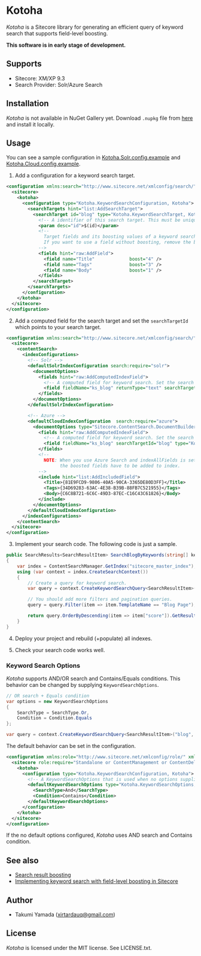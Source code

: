 # Kotoha
*Kotoha* is a Sitecore library for generating an efficient query of keyword search that supports field-level boosting.  

**This software is in early stage of development.**

## Supports
- Sitecore: XM/XP 9.3
- Search Provider: Solr/Azure Search

## Installation
*Kotoha* is not available in NuGet Gallery yet. Download `.nupkg` file from [here](https://github.com/xirtardauq/Kotoha/releases) and install it locally.  

## Usage
You can see a sample configuration in [Kotoha.Solr.config.example](./Kotoha/App_Config/Include/Kotoha/Kotoha.Solr.config.example) and [Kotoha.Cloud.config.example](./Kotoha/App_Config/Include/Kotoha/Kotoha.Cloud.config.example).

1. Add a configuration for a keyword search target.

```xml
<configuration xmlns:search="http://www.sitecore.net/xmlconfig/search/">
  <sitecore>
    <kotoha>
      <configuration type="Kotoha.KeywordSearchConfiguration, Kotoha">
        <searchTargets hint="list:AddSearchTarget">
          <searchTarget id="blog" type="Kotoha.KeywordSearchTarget, Kotoha">
            <!-- A identifier of this search target. This must be unique across search targets. -->
            <param desc="id">$(id)</param>
            <!--
              Target fields and its boosting values of a keyword search.
              If you want to use a field without boosting, remove the boost attribute or specify 0 to that's value.
            -->
            <fields hint="raw:AddField">
              <field name="Title"             boost="4" />
              <field name="Tags"              boost="3" />
              <field name="Body"              boost="1" />
            </fields>
          </searchTarget>
        </searchTargets>
      </configuration>
    </kotoha>
  </sitecore>
</configuration>
```

2. Add a computed field for the search target and set the `searchTargetId` which points to your search target.

```xml
<configuration xmlns:search="http://www.sitecore.net/xmlconfig/search/">
  <sitecore>
    <contentSearch>
      <indexConfigurations>
        <!-- Solr -->
        <defaultSolrIndexConfiguration search:require="solr">
          <documentOptions>
            <fields hint="raw:AddComputedIndexField">
              <!-- A computed field for keyword search. Set the search target's ID to the 'searchTargetId' attribute. -->
              <field fieldName="ks_blog" returnType="text" searchTargetId="blog">Kotoha.KeywordSearchContentIndexField, Kotoha</field>
            </fields>
          </documentOptions>
        </defaultSolrIndexConfiguration>

        <!-- Azure -->
        <defaultCloudIndexConfiguration  search:require="azure">
          <documentOptions type="Sitecore.ContentSearch.DocumentBuilderOptions, Sitecore.ContentSearch">
            <fields hint="raw:AddComputedIndexField">
              <!-- A computed field for keyword search. Set the search target's ID to the 'searchTargetId' attribute. -->
              <field fieldName="ks_blog" searchTargetId="blog" type="Kotoha.KeywordSearchContentIndexField, Kotoha"  />
            </fields>
            <!-- 
              NOTE: When you use Azure Search and indexAllFields is setting to false,
                    the boosted fields have to be added to index.
            -->
            <include hint="list:AddIncludedField">
              <Title>{81E9FCD9-9806-40A5-90CA-3365DE80D3FF}</Title>
              <Tags>{34D69283-63AC-4E38-B39B-88FB7C521955}</Tags>
              <Body>{C6C8B721-6C6C-49D3-87EC-C16C43C61826}</Body>
            </include>
          </documentOptions>
        </defaultCloudIndexConfiguration>
      </indexConfigurations>
    </contentSearch>
  </sitecore>
</configuration>
```

3. Implement your search code. The following code is just a sample.

```csharp
public SearchResults<SearchResultItem> SearchBlogByKeywords(string[] keywords)
{
    var index = ContentSearchManager.GetIndex("sitecore_master_index");
    using (var context = index.CreateSearchContext())
    {
        // Create a query for keyword search.
        var query = context.CreateKeywordSearchQuery<SearchResultItem>(searchTargetId: "blog", keywords: keywords);

        // You should add more filters and pagination queries.
        query = query.Filter(item => item.TemplateName == "Blog Page");

        return query.OrderByDescending(item => item["score"]).GetResults();
    }
}
```

4. Deploy your project and rebuild (+populate) all indexes.

6. Check your search code works well.

### Keyword Search Options
*Kotoha* supports AND/OR search and Contains/Equals conditions. This behavior can be changed by supplying `KeywordSearchOptions`.

```cs
// OR search + Equals condition
var options = new KeywordSearchOptions
{
    SearchType = SearchType.Or,
    Condition = Condition.Equals
};

var query = context.CreateKeywordSearchQuery<SearchResultItem>("blog", keywords, options);
```

The default behavior can be set in the configuration.

```xml
<configuration xmlns:role="http://www.sitecore.net/xmlconfig/role/" xmlns:search="http://www.sitecore.net/xmlconfig/search/">
  <sitecore role:require="Standalone or ContentManagement or ContentDelivery">
    <kotoha>
      <configuration type="Kotoha.KeywordSearchConfiguration, Kotoha">
        <!-- A KeywordSearchOptions that is used when no options supplied. -->
        <defaultKeywordSearchOptions type="Kotoha.KeywordSearchOptions, Kotoha">
          <SearchType>And</SearchType>
          <Condition>Contains</Condition>
        </defaultKeywordSearchOptions>
      </configuration>
    </kotoha>
  </sitecore>
</configuration>
```

If the no default options configured, *Kotoha* uses AND search and Contains condition.

## See also
- [Search result boosting](https://doc.sitecore.com/developers/93/platform-administration-and-architecture/en/search-result-boosting.html)
- [Implementing keyword search with field-level boosting in Sitecore](https://dev.to/xirtardauq/implementing-a-keyword-search-with-field-level-boosting-in-sitecore-99g)

## Author
- Takumi Yamada (xirtardauq@gmail.com)

## License
*Kotoha* is licensed under the MIT license. See LICENSE.txt.
